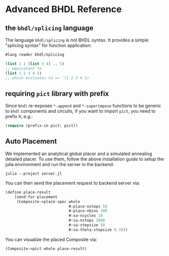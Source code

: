 # Advanced BHDL Reference

## the `bhdl/splicing` language

The language `bhdl/splicing` is not BHDL syntax. It provides a simple "splicing
syntax" for function application:

```lisp
#lang reader bhdl/splicing

(list 1 2 (list 3 4) .. 5)
;; equivalent to
(list 1 2 3 4 5)
;; which evaluates to => '(1 2 3 4 5)
```

## requiring `pict` library with prefix

Since `bhdl` re-exposes `*-append` and `*-superimpose` functions to be generic
to `bhdl` components and circuits, if you want to import `pict`, you need to
prefix it, e.g.:

```lisp
(require (prefix-in pict: pict))
```

## Auto Placement
We implemented an analytical global placer and a simulated annealing detailed
placer. To use them, follow the above installation guide to setup the julia
environment and run the server in the backend:

```
julia --project server.jl
```

You can then send the placement request to backend server via:
```lisp
(define place-result
    (send-for-placement
     (Composite->place-spec whole
                            #:place-nsteps 50
                            #:place-nbins 300
                            #:sa-ncycles 10
                            #:sa-nsteps 3000
                            #:sa-stepsize 10
                            #:sa-theta-stepsize 0.3)))
```

You can visualize the placed Composite via:

```lisp
(Composite->pict whole place-result)
```
